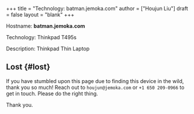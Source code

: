 +++
title = "Technology: batman.jemoka.com"
author = ["Houjun Liu"]
draft = false
layout = "blank"
+++

Hostname: **batman.jemoka.com**

Technology: Thinkpad T495s

Description: Thinkpad Thin Laptop


## Lost {#lost}

If you have stumbled upon this page due to finding this device in the wild, thank you so much! Reach out to `houjun@jemoka.com` or `+1 650 209-0966` to get in touch. Please do the right thing.

Thank you.
